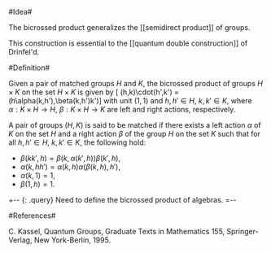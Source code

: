#Idea#

The bicrossed product generalizes the [[semidirect product]] of groups.

This construction is essential to the [[quantum double construction]] of Drinfel'd.

#Definition#

Given a pair of matched groups $H$ and $K$, the bicrossed product of groups $H\times K$ on the set $H \times K$
is given by
\[ (h,k)\cdot(h',k') = (h\alpha(k,h'),\beta(k,h')k')\]
with unit $(1,1)$ and $h,h'\in H$, $k,k'\in K$, where $\alpha: K\times H\rightarrow H$, $\beta: K\times H\rightarrow K$ are left and right actions, respectively.

A pair of groups $(H,K)$ is said to be matched if there exists a left action $\alpha$ of $K$ on the set $H$ and a right action $\beta$ of the group $H$ on the set $K$ such that for all $h,h'\in H$, $k,k'\in K$, the following hold:
* $\beta(kk',h) = \beta(k,\alpha(k',h))\beta(k',h)$,
* $\alpha(k,hh') = \alpha(k,h)\alpha(\beta(k,h),h')$,
* $\alpha(k,1) = 1$,
* $\beta(1,h) = 1$.

+-- {: .query}
Need to define the bicrossed product of algebras.
=--


#References#

C. Kassel, Quantum Groups, Graduate Texts in Mathematics 155, Springer-Verlag, New York-Berlin, 1995.